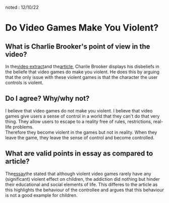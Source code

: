 <link rel="stylesheet" href="style.css">

noted : 12/10/22

# Do Video Games Make You Violent?

## What is Charlie Brooker's point of view in the video?

In the<a href="https://www.youtube.com/watch?v=-sGNidyvLVM&ab_channel=zthemusic" target="_blank">video extract</a>and the<a href="https://www.theguardian.com/commentisfree/2011/nov/13/charlie-brooker-modern-warfare-3" target="_blank">article</a>, Charile Brooker displays his disbeliefs in the beliefe that video games do make you violent. He does this by arguing that the only issue with these violent games is that the character the user controls is violent.

## Do I agree? Why/why not?

I believe that video games do not make you violent. I believe that video games give users a sense of control in a world that they can't do that very thing. They allow users to escape to a reality free of rules, restrictions, real-life problems.<br>Therefore they become violent in the games but not in reality. When they leave the game, they leave the sense of control and become controlled.

## What are valid points in essay as compared to article?

The<a href="https://www.banyeresdelpenedes.com/an-outstanding-essay-sample-on-violent-video-games.asp" target="_blank">essay</a>the stated that although violent video games rarely have any (significant) violent effect on children, the addiction did nothing but hinder their educational and social elements of life. This differes to the article as this highlights the behaviour of the controllee and argues that this behaviour is not a good example for children.

